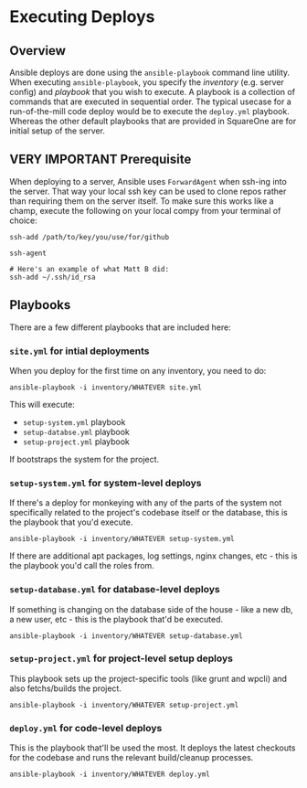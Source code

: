 # Executing Deploys

## Overview

Ansible deploys are done using the `ansible-playbook` command line utility. When executing `ansible-playbook`, you specify the _inventory_ (e.g. server config) and _playbook_ that you wish to execute. A playbook is a collection of commands that are executed in sequential order. The typical usecase for a run-of-the-mill code deploy would be to execute the `deploy.yml` playbook. Whereas the other default playbooks that are provided in SquareOne are for initial setup of the server.

## VERY IMPORTANT Prerequisite

When deploying to a server, Ansible uses `ForwardAgent` when ssh-ing into the server. That way your local ssh key can be used to clone repos rather than requiring them on the server itself. To make sure this works like a champ, execute the following on your local compy from your terminal of choice:

```
ssh-add /path/to/key/you/use/for/github

ssh-agent

# Here's an example of what Matt B did:
ssh-add ~/.ssh/id_rsa
```

## Playbooks

There are a few different playbooks that are included here:

### `site.yml` for intial deployments

When you deploy for the first time on any inventory, you need to do:

```
ansible-playbook -i inventory/WHATEVER site.yml
```

This will execute:

* `setup-system.yml` playbook
* `setup-databse.yml` playbook
* `setup-project.yml` playbook

If bootstraps the system for the project.

### `setup-system.yml` for system-level deploys

If there's a deploy for monkeying with any of the parts of the system not specifically related to the project's codebase itself or the database, this is the playbook that you'd execute.

```
ansible-playbook -i inventory/WHATEVER setup-system.yml
```

If there are additional apt packages, log settings, nginx changes, etc - this is the playbook you'd call the roles from.

### `setup-database.yml` for database-level deploys

If something is changing on the database side of the house - like a new db, a new user, etc - this is the playbook that'd be executed.

```
ansible-playbook -i inventory/WHATEVER setup-database.yml
```

### `setup-project.yml` for project-level setup deploys

This playbook sets up the project-specific tools (like grunt and wpcli) and also fetchs/builds the project.

```
ansible-playbook -i inventory/WHATEVER setup-project.yml
```

### `deploy.yml` for code-level deploys

This is the playbook that'll be used the most. It deploys the latest checkouts for the codebase and runs the relevant build/cleanup processes.

```
ansible-playbook -i inventory/WHATEVER deploy.yml
```
